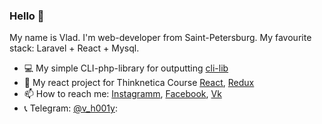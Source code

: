 ### Hello 👋

My name is Vlad. I'm web-developer from Saint-Petersburg. My favourite stack: Laravel + React + Mysql.

- 💻 My simple CLI-php-library for outputting [cli-lib](https://github.com/h001y/cli-php-library)
- 🌱 My react project for Thinknetica Course [React](https://github.com/h001y/react-course), [Redux](https://github.com/h001y/redux_practice)
- 📫 How to reach me: [Instagramm](https://www.instagram.com/vlad_hoo1y), [Facebook](https://www.facebook.com/profile.php?id=100004494829430), [Vk](https://vk.com/holly92)
- :telephone_receiver: Telegram: [@v_h001y](https://t.me/v_h001y): 
<!--
**h001y/h001y** is a ✨ _special_ ✨ repository because its `README.md` (this file) appears on your GitHub profile.

Here are some ideas to get you started:


- 👯 I’m looking to collaborate on ...
- 🤔 I’m looking for help with ...
- 💬 Ask me about ...
- 📫 How to reach me: ...
- 😄 Pronouns: ...
- ⚡ Fun fact: ...
-->
